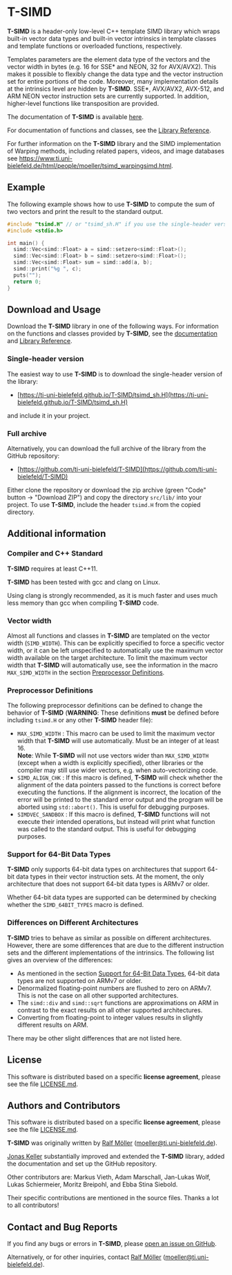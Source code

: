 # T-SIMD

**T-SIMD** is a header-only low-level C++ template SIMD library which wraps built-in vector data types and built-in vector intrinsics in template classes and template functions or overloaded functions, respectively.

Templates parameters are the element data type of the vectors and the vector width in bytes (e.g. 16 for SSE* and NEON, 32 for AVX/AVX2). This makes it possible to flexibly change the data type and the vector instruction set for entire portions of the code. Moreover, many implementation details at the intrinsics level are hidden by **T-SIMD**. SSE*, AVX/AVX2, AVX-512, and ARM NEON vector instruction sets are currently supported. In addition, higher-level functions like transposition are provided.

The documentation of **T-SIMD** is available [here](https://ti-uni-bielefeld.github.io/T-SIMD/).

For documentation of functions and classes, see the [Library Reference](topics.html).

For further information on the **T-SIMD** library and the SIMD implementation of Warping methods, including related papers, videos, and image databases see https://www.ti.uni-bielefeld.de/html/people/moeller/tsimd_warpingsimd.html.

## Example

The following example shows how to use **T-SIMD** to compute the sum of two vectors
and print the result to the standard output.

```cpp
#include "tsimd.H" // or "tsimd_sh.H" if you use the single-header version
#include <stdio.h>

int main() {
  simd::Vec<simd::Float> a = simd::setzero<simd::Float>();
  simd::Vec<simd::Float> b = simd::setzero<simd::Float>();
  simd::Vec<simd::Float> sum = simd::add(a, b);
  simd::print("%g ", c);
  puts("");
  return 0;
}
```

## Download and Usage

Download the **T-SIMD** library in one of the following ways.
For information on the functions and classes provided by **T-SIMD**, see the [documentation](https://ti-uni-bielefeld.github.io/T-SIMD/) and [Library Reference](https://ti-uni-bielefeld.github.io/T-SIMD/topics.html).

### Single-header version

The easiest way to use **T-SIMD** is to download the single-header version of the library:

- [https://ti-uni-bielefeld.github.io/T-SIMD/tsimd_sh.H](https://ti-uni-bielefeld.github.io/T-SIMD/tsimd_sh.H)

and include it in your project.

### Full archive

Alternatively, you can download the full archive of the library from the GitHub repository:

- [https://github.com/ti-uni-bielefeld/T-SIMD](https://github.com/ti-uni-bielefeld/T-SIMD)

Either clone the repository or download the zip archive (green "Code" button -> "Download ZIP") and copy the directory `src/lib/` into your project.
To use **T-SIMD**, include the header `tsimd.H` from the copied directory.

## Additional information

### Compiler and C++ Standard

**T-SIMD** requires at least C++11.

**T-SIMD** has been tested with gcc and clang on Linux.

Using clang is strongly recommended, as it is much faster and uses much less memory than gcc when compiling **T-SIMD** code.

### Vector width

Almost all functions and classes in **T-SIMD** are templated on the vector width (`SIMD_WIDTH`). This can be explicitly specified to force a specific vector width, or it can be left unspecified to automatically use the maximum vector width available on the target architecture.
To limit the maximum vector width that **T-SIMD** will automatically use, see the information in the macro `MAX_SIMD_WIDTH` in the section [Preprocessor Definitions](#preprocessor-definitions).

### Preprocessor Definitions

The following preprocessor definitions can be defined to change the behavior of **T-SIMD** (**WARNING**: These definitions **must** be defined before including `tsimd.H` or any other **T-SIMD** header file):

- `MAX_SIMD_WIDTH` : This macro can be used to limit the maximum vector width that **T-SIMD** will use automatically. Must be an integer of at least 16.<br>
**Note**: While **T-SIMD** will not use vectors wider than `MAX_SIMD_WIDTH` (except when a width is explicitly specified), other libraries or the compiler may still use wider vectors, e.g. when auto-vectorizing code.
- `SIMD_ALIGN_CHK` : If this macro is defined, **T-SIMD** will check whether the alignment of the data pointers passed to the functions is correct before executing the functions. If the alignment is incorrect, the location of the error will be printed to the standard error output and the program will be aborted using `std::abort()`. This is useful for debugging purposes.
- `SIMDVEC_SANDBOX` : If this macro is defined, **T-SIMD** functions will not execute their intended operations, but instead will print what function was called to the standard output. This is useful for debugging purposes.

### Support for 64-Bit Data Types

**T-SIMD** only supports 64-bit data types on architectures that support 64-bit data types in their vector instruction sets. At the moment, the only architecture that does not support 64-bit data types is ARMv7 or older. 

Whether 64-bit data types are supported can be determined by checking whether the `SIMD_64BIT_TYPES` macro is defined.

### Differences on Different Architectures

**T-SIMD** tries to behave as similar as possible on different architectures. However, there are some differences that are due to the different instruction sets and the different implementations of the intrinsics. The following list gives an overview of the differences:

- As mentioned in the section [Support for 64-Bit Data Types](#support-for-64-bit-data-types), 64-bit data types are not supported on ARMv7 or older.
- Denormalized floating-point numbers are flushed to zero on ARMv7. This is not the case on all other supported architectures.
- The `simd::div` and `simd::sqrt` functions are approximations on ARM in contrast to the exact results on all other supported architectures.
- Converting from floating-point to integer values results in slightly different results on ARM.

There may be other slight differences that are not listed here.

## License

This software is distributed based on a specific **license agreement**, please see the file [LICENSE.md](LICENSE.md).

## Authors and Contributors

This software is distributed based on a specific **license agreement**, please see the file [LICENSE.md](LICENSE.md).

**T-SIMD** was originally written by [Ralf Möller](http://www.ti.uni-bielefeld.de/html/people/moeller/) (moeller@ti.uni-bielefeld.de).

[Jonas Keller](https://github.com/jonicho) substantially improved and extended the **T-SIMD** library, added the documentation and set up the GitHub repository.

Other contributors are: Markus Vieth, Adam Marschall, Jan-Lukas Wolf, Lukas Schiermeier, Moritz Breipohl, and Ebba Stina Siebold.

Their specific contributions are mentioned in the source files. Thanks a lot to all contributors!

## Contact and Bug Reports

If you find any bugs or errors in **T-SIMD**, please [open an issue on GitHub](https://github.com/ti-uni-bielefeld/T-SIMD/issues).

Alternatively, or for other inquiries, contact [Ralf Möller](http://www.ti.uni-bielefeld.de/html/people/moeller/) (moeller@ti.uni-bielefeld.de).
